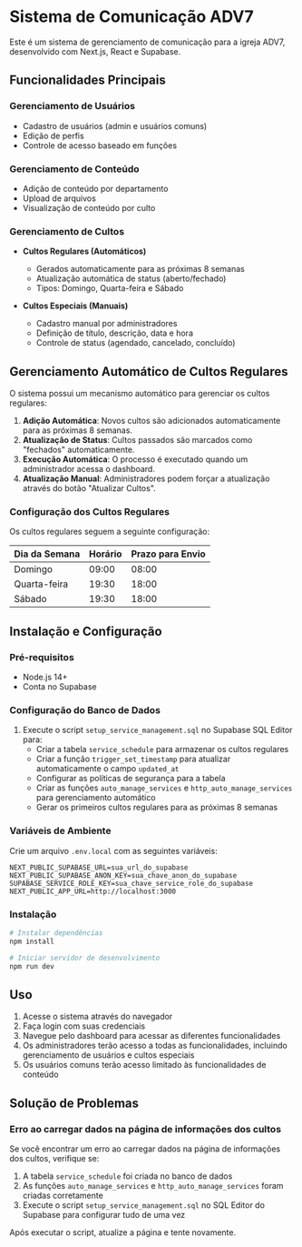 # Sistema de Comunicação ADV7

Este é um sistema de gerenciamento de comunicação para a igreja ADV7, desenvolvido com Next.js, React e Supabase.

## Funcionalidades Principais

### Gerenciamento de Usuários
- Cadastro de usuários (admin e usuários comuns)
- Edição de perfis
- Controle de acesso baseado em funções

### Gerenciamento de Conteúdo
- Adição de conteúdo por departamento
- Upload de arquivos
- Visualização de conteúdo por culto

### Gerenciamento de Cultos
- **Cultos Regulares (Automáticos)**
  - Gerados automaticamente para as próximas 8 semanas
  - Atualização automática de status (aberto/fechado)
  - Tipos: Domingo, Quarta-feira e Sábado
  
- **Cultos Especiais (Manuais)**
  - Cadastro manual por administradores
  - Definição de título, descrição, data e hora
  - Controle de status (agendado, cancelado, concluído)

## Gerenciamento Automático de Cultos Regulares

O sistema possui um mecanismo automático para gerenciar os cultos regulares:

1. **Adição Automática**: Novos cultos são adicionados automaticamente para as próximas 8 semanas.
2. **Atualização de Status**: Cultos passados são marcados como "fechados" automaticamente.
3. **Execução Automática**: O processo é executado quando um administrador acessa o dashboard.
4. **Atualização Manual**: Administradores podem forçar a atualização através do botão "Atualizar Cultos".

### Configuração dos Cultos Regulares

Os cultos regulares seguem a seguinte configuração:

| Dia da Semana | Horário | Prazo para Envio |
|---------------|---------|------------------|
| Domingo       | 09:00   | 08:00            |
| Quarta-feira  | 19:30   | 18:00            |
| Sábado        | 19:30   | 18:00            |

## Instalação e Configuração

### Pré-requisitos
- Node.js 14+
- Conta no Supabase

### Configuração do Banco de Dados
1. Execute o script `setup_service_management.sql` no Supabase SQL Editor para:
   - Criar a tabela `service_schedule` para armazenar os cultos regulares
   - Criar a função `trigger_set_timestamp` para atualizar automaticamente o campo `updated_at`
   - Configurar as políticas de segurança para a tabela
   - Criar as funções `auto_manage_services` e `http_auto_manage_services` para gerenciamento automático
   - Gerar os primeiros cultos regulares para as próximas 8 semanas

### Variáveis de Ambiente
Crie um arquivo `.env.local` com as seguintes variáveis:

```
NEXT_PUBLIC_SUPABASE_URL=sua_url_do_supabase
NEXT_PUBLIC_SUPABASE_ANON_KEY=sua_chave_anon_do_supabase
SUPABASE_SERVICE_ROLE_KEY=sua_chave_service_role_do_supabase
NEXT_PUBLIC_APP_URL=http://localhost:3000
```

### Instalação
```bash
# Instalar dependências
npm install

# Iniciar servidor de desenvolvimento
npm run dev
```

## Uso

1. Acesse o sistema através do navegador
2. Faça login com suas credenciais
3. Navegue pelo dashboard para acessar as diferentes funcionalidades
4. Os administradores terão acesso a todas as funcionalidades, incluindo gerenciamento de usuários e cultos especiais
5. Os usuários comuns terão acesso limitado às funcionalidades de conteúdo

## Solução de Problemas

### Erro ao carregar dados na página de informações dos cultos
Se você encontrar um erro ao carregar dados na página de informações dos cultos, verifique se:

1. A tabela `service_schedule` foi criada no banco de dados
2. As funções `auto_manage_services` e `http_auto_manage_services` foram criadas corretamente
3. Execute o script `setup_service_management.sql` no SQL Editor do Supabase para configurar tudo de uma vez

Após executar o script, atualize a página e tente novamente. 